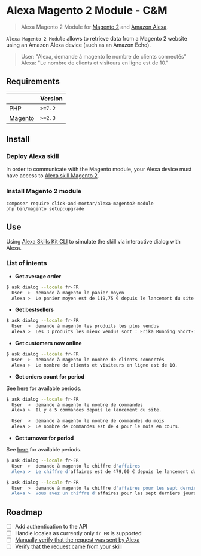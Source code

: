 # Alexa Magento 2 Module - C&M

> Alexa Magento 2 Module for [Magento 2](https://magento.com/home-page) and
> [Amazon Alexa](https://developer.amazon.com/alexa).

`Alexa Magento 2 Module` allows to retrieve data from a Magento 2 website
 using an Amazon Alexa device (such as an Amazon Echo).

> User: "Alexa, demande à magento le nombre de clients connectés"\
> Alexa: "Le nombre de clients et visiteurs en ligne est de 10."

## Requirements

 |                                            | Version |
 | ------------------------------------------ | ------- |
 | PHP                                        | `>=7.2` |
 | [Magento](https://magento.com/home-page)   | `>=2.3` |

## Install

### Deploy Alexa skill

In order to communicate with the Magento module, your Alexa device must have access to
[Alexa skill Magento 2](https://github.com/ClickAndMortar/alexa-magento2-skill).

### Install Magento 2 module

```
composer require click-and-mortar/alexa-magento2-module
php bin/magento setup:upgrade
```

## Use

Using
[Alexa Skills Kit CLI](https://developer.amazon.com/docs/smapi/quick-start-alexa-skills-kit-command-line-interface.html)
to simulate the skill via interactive dialog with Alexa.

### List of intents

- **Get average order**

```bash
$ ask dialog --locale fr-FR
  User  >  demande à magento le panier moyen
  Alexa >  Le panier moyen est de 119,75 € depuis le lancement du site.
```

- **Get bestsellers**

```bash
$ ask dialog --locale fr-FR
  User  >  demande à magento les produits les plus vendus
  Alexa >  Les 3 produits les mieux vendus sont : Erika Running Short-32-Red avec un nombre de 10, Erika Running Short-31-Red avec un nombre de 1, Erika Running Short-28-Red avec un nombre de 1.
```

- **Get customers now online**

```bash
$ ask dialog --locale fr-FR
  User  >  demande à magento le nombre de clients connectés
  Alexa >  Le nombre de clients et visiteurs en ligne est de 10.
```

- **Get orders count for period**

See
[here](https://github.com/ClickAndMortar/alexa-magento2-skill/blob/master/models/fr-FR.json#L87)
for available periods.

```bash
$ ask dialog --locale fr-FR
  User  >  demande à magento le nombre de commandes
  Alexa >  Il y a 5 commandes depuis le lancement du site.
```

```bash
  User  >  demande à magento le nombre de commandes du mois
  Alexa >  Le nombre de commandes est de 4 pour le mois en cours.
```

- **Get turnover for period**

See
[here](https://github.com/ClickAndMortar/alexa-magento2-skill/blob/master/models/fr-FR.json#L87)
for available periods.

```bash
$ ask dialog --locale fr-FR
  User  >  demande à magento le chiffre d'affaires
  Alexa >  Le chiffre d'affaires est de 479,00 € depuis le lancement du site.
```

```bash
$ ask dialog --locale fr-FR
  User  >  demande à magento le chiffre d'affaires pour les sept derniers jours
  Alexa >  Vous avez un chiffre d'affaires pour les sept derniers jours de 119,00 €.
```

## Roadmap

- [ ] Add authentication to the API
- [ ] Handle locales as currently only `fr_FR` is supported
- [ ] [Manually verify that the request was sent by Alexa](https://developer.amazon.com/docs/custom-skills/host-a-custom-skill-as-a-web-service.html#manually-verify-request-sent-by-alexa)
- [ ] [Verify that the request came from your skill](https://developer.amazon.com/docs/custom-skills/handle-requests-sent-by-alexa.html#request-verify)
